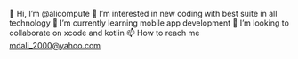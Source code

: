 👋 Hi, I’m @alicompute
👀 I’m interested in new coding with best suite in all technology
🌱 I’m currently learning mobile app development
💞️ I’m looking to collaborate on xcode and kotlin
📫 How to reach me mdali_2000@yahoo.com

<!---
alicompute/alicompute is a ✨ special ✨ repository because its `README.md` (this file) appears on your GitHub profile.
You can click the Preview link to take a look at your changes.
--->
